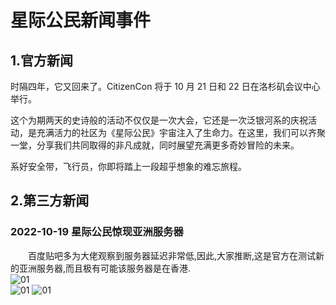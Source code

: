 # 星际公民新闻事件

## 1.官方新闻  
时隔四年，它又回来了。CitizenCon 将于 10 月 21 日和 22 日在洛杉矶会议中心举行。

这个为期两天的史诗般的活动不仅仅是一次大会，它还是一次泛银河系的庆祝活动，是充满活力的社区为《星际公民》宇宙注入了生命力。在这里，我们可以齐聚一堂，分享我们共同取得的非凡成就，同时展望充满更多奇妙冒险的未来。

系好安全带，飞行员，你即将踏上一段超乎想象的难忘旅程。
  
## 2.第三方新闻
### 2022-10-19 星际公民惊现亚洲服务器  
&emsp;&emsp;百度贴吧多为大佬观察到服务器延迟非常低,因此,大家推断,这是官方在测试新的亚洲服务器,而且极有可能该服务器是在香港.  
![01](/images/news/2022-10-19_0.png)  
![01](/images/news/2022-10-19_1.png) 
![01](/images/news/2022-10-19_2.png) 